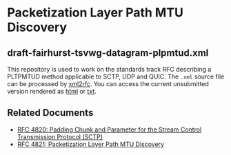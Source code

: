 # Packetization Layer Path MTU Discovery

## draft-fairhurst-tsvwg-datagram-plpmtud.xml
This repository is used to work on the standards track RFC describing
a PLTPMTUD method applicable to SCTP, UDP and QUIC.
The `.xml` source file can be processed by [xml2rfc](http://xml2rfc.tools.ietf.org).
You can access the current unsubmitted version rendered as [html](http://xml2rfc.ietf.org/cgi-bin/xml2rfc.cgi?input=&url=https%3A%2F%2Fraw.githubusercontent.com%2Fnplab%2Fplpmtud%2Fmaster%2Fdraft-fairhurst-tsvwg-datagram-plpmtud.xml&modeAsFormat=html%2Fascii&type=towindow&Submit=Submit) or [txt](http://xml2rfc.ietf.org/cgi-bin/xml2rfc.cgi?input=&url=https%3A%2F%2Fraw.githubusercontent.com%2Fnplab%2Fplpmtud%2Fmaster%2Fdraft-fairhurst-tsvwg-datagram-plpmtud.xml&modeAsFormat=txt%2Fascii&type=towindow&Submit=Submit).

## Related Documents
* [RFC 4820: Padding Chunk and Parameter for the Stream Control Transmission Protocol (SCTP)](https://tools.ietf.org/html/rfc4820)
* [RFC 4821: Packetization Layer Path MTU Discovery](https://tools.ietf.org/html/rfc4821)
